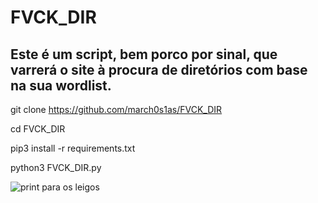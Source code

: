 # FVCK_DIR
Este é um script, bem porco por sinal, que varrerá o site à procura de diretórios com base na sua wordlist.
-----------------------------------------------------------------------------------------------------------


git clone https://github.com/march0s1as/FVCK_DIR

cd FVCK_DIR

pip3 install -r requirements.txt

python3 FVCK_DIR.py

![print para os leigos](https://i.imgur.com/uXxH0vg.png)
